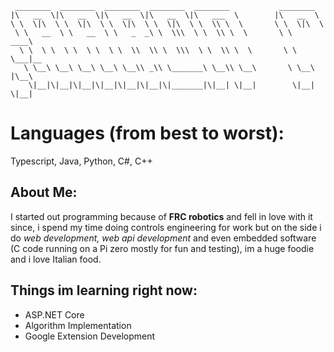 ```
 ________  ________  ________  ________  ________           ________      
|\   __  \|\   __  \|\   __  \|\   __  \|\   ___  \        |\   __  \     
\ \  \|\  \ \  \|\  \ \  \|\  \ \  \|\  \ \  \\ \  \       \ \  \|\  \    
 \ \   __  \ \   __  \ \   _  _\ \  \\\  \ \  \\ \  \       \ \   ____\   
  \ \  \ \  \ \  \ \  \ \  \\  \\ \  \\\  \ \  \\ \  \       \ \  \___|__ 
   \ \__\ \__\ \__\ \__\ \__\\ _\\ \_______\ \__\\ \__\       \ \__\ |\__\
    \|__|\|__|\|__|\|__|\|__|\|__|\|_______|\|__| \|__|        \|__| \|__|                                                                     
```
# Languages (from best to worst):
Typescript, Java, Python, C#, C++

## About Me:
I started out programming because of **FRC robotics** and fell in love with it since, i spend my time doing controls engineering for work but on the side i do _web development, web api development_ and even embedded software (C code running on a Pi zero mostly for fun and testing), im a huge foodie and i love Italian food.                                                        
                                                        
## Things im learning right now:
* ASP.NET Core
* Algorithm Implementation
* Google Extension Development
